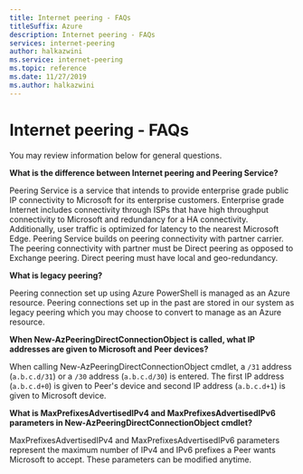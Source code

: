 ```yaml
---
title: Internet peering - FAQs
titleSuffix: Azure
description: Internet peering - FAQs
services: internet-peering
author: halkazwini
ms.service: internet-peering
ms.topic: reference
ms.date: 11/27/2019
ms.author: halkazwini
---
```


# Internet peering - FAQs

You may review information below for general questions.

**What is the difference between Internet peering and Peering Service?**

Peering Service is a service that intends to provide enterprise grade public IP connectivity to Microsoft for its enterprise customers. Enterprise grade Internet includes connectivity through ISPs that have high throughput connectivity to Microsoft and redundancy for a HA connectivity. Additionally, user traffic is optimized for latency to the nearest Microsoft Edge. Peering Service builds on peering connectivity with partner carrier. The peering connectivity with partner must be Direct peering as opposed to Exchange peering. Direct peering  must have local and geo-redundancy.

**What is legacy peering?**

Peering connection set up using Azure PowerShell is managed as an Azure resource. Peering connections set up in the past are stored in our system as legacy peering which you may choose to convert to manage as an Azure resource.

**When New-AzPeeringDirectConnectionObject is called, what IP addresses are given to Microsoft and Peer devices?**

When calling New-AzPeeringDirectConnectionObject cmdlet, a `/31` address (`a.b.c.d/31`) or a `/30` address (`a.b.c.d/30`) is entered. The first IP address (`a.b.c.d+0`) is given to Peer's device and second IP address (`a.b.c.d+1`) is given to Microsoft device.

**What is MaxPrefixesAdvertisedIPv4 and MaxPrefixesAdvertisedIPv6 parameters in New-AzPeeringDirectConnectionObject cmdlet?**

MaxPrefixesAdvertisedIPv4 and MaxPrefixesAdvertisedIPv6 parameters represent the maximum number of IPv4 and IPv6 prefixes a Peer wants Microsoft to accept. These parameters can be modified anytime.